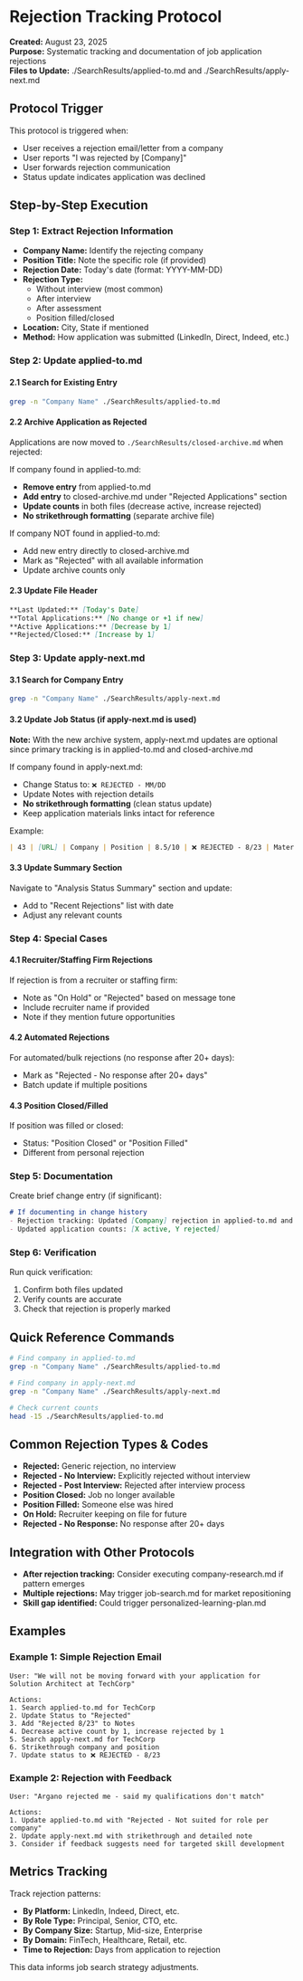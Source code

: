 # Rejection Tracking Protocol

**Created:** August 23, 2025  
**Purpose:** Systematic tracking and documentation of job application rejections  
**Files to Update:** ./SearchResults/applied-to.md and ./SearchResults/apply-next.md

## Protocol Trigger

This protocol is triggered when:
- User receives a rejection email/letter from a company
- User reports "I was rejected by [Company]"
- User forwards rejection communication
- Status update indicates application was declined

## Step-by-Step Execution

### Step 1: Extract Rejection Information
- **Company Name:** Identify the rejecting company
- **Position Title:** Note the specific role (if provided)
- **Rejection Date:** Today's date (format: YYYY-MM-DD)
- **Rejection Type:** 
  - Without interview (most common)
  - After interview
  - After assessment
  - Position filled/closed
- **Location:** City, State if mentioned
- **Method:** How application was submitted (LinkedIn, Direct, Indeed, etc.)

### Step 2: Update applied-to.md

#### 2.1 Search for Existing Entry
```bash
grep -n "Company Name" ./SearchResults/applied-to.md
```

#### 2.2 Archive Application as Rejected
Applications are now moved to `./SearchResults/closed-archive.md` when rejected:

If company found in applied-to.md:
- **Remove entry** from applied-to.md
- **Add entry** to closed-archive.md under "Rejected Applications" section
- **Update counts** in both files (decrease active, increase rejected)
- **No strikethrough formatting** (separate archive file)

If company NOT found in applied-to.md:
- Add new entry directly to closed-archive.md
- Mark as "Rejected" with all available information
- Update archive counts only

#### 2.3 Update File Header
```markdown
**Last Updated:** [Today's Date]  
**Total Applications:** [No change or +1 if new]
**Active Applications:** [Decrease by 1]
**Rejected/Closed:** [Increase by 1]
```

### Step 3: Update apply-next.md

#### 3.1 Search for Company Entry
```bash
grep -n "Company Name" ./SearchResults/apply-next.md
```

#### 3.2 Update Job Status (if apply-next.md is used)
**Note:** With the new archive system, apply-next.md updates are optional since primary tracking is in applied-to.md and closed-archive.md

If company found in apply-next.md:
- Change Status to: `❌ REJECTED - MM/DD`
- Update Notes with rejection details
- **No strikethrough formatting** (clean status update)
- Keep application materials links intact for reference

Example:
```markdown
| 43 | [URL] | Company | Position | 8.5/10 | ❌ REJECTED - 8/23 | Materials | Rejected without interview |
```

#### 3.3 Update Summary Section
Navigate to "Analysis Status Summary" section and update:
- Add to "Recent Rejections" list with date
- Adjust any relevant counts

### Step 4: Special Cases

#### 4.1 Recruiter/Staffing Firm Rejections
If rejection is from a recruiter or staffing firm:
- Note as "On Hold" or "Rejected" based on message tone
- Include recruiter name if provided
- Note if they mention future opportunities

#### 4.2 Automated Rejections
For automated/bulk rejections (no response after 20+ days):
- Mark as "Rejected - No response after 20+ days"
- Batch update if multiple positions

#### 4.3 Position Closed/Filled
If position was filled or closed:
- Status: "Position Closed" or "Position Filled"
- Different from personal rejection

### Step 5: Documentation

Create brief change entry (if significant):
```markdown
# If documenting in change history
- Rejection tracking: Updated [Company] rejection in applied-to.md and apply-next.md
- Updated application counts: [X active, Y rejected]
```

### Step 6: Verification

Run quick verification:
1. Confirm both files updated
2. Verify counts are accurate
3. Check that rejection is properly marked

## Quick Reference Commands

```bash
# Find company in applied-to.md
grep -n "Company Name" ./SearchResults/applied-to.md

# Find company in apply-next.md  
grep -n "Company Name" ./SearchResults/apply-next.md

# Check current counts
head -15 ./SearchResults/applied-to.md
```

## Common Rejection Types & Codes

- **Rejected:** Generic rejection, no interview
- **Rejected - No Interview:** Explicitly rejected without interview
- **Rejected - Post Interview:** Rejected after interview process
- **Position Closed:** Job no longer available
- **Position Filled:** Someone else was hired
- **On Hold:** Recruiter keeping on file for future
- **Rejected - No Response:** No response after 20+ days

## Integration with Other Protocols

- **After rejection tracking:** Consider executing company-research.md if pattern emerges
- **Multiple rejections:** May trigger job-search.md for market repositioning
- **Skill gap identified:** Could trigger personalized-learning-plan.md

## Examples

### Example 1: Simple Rejection Email
```
User: "We will not be moving forward with your application for Solution Architect at TechCorp"

Actions:
1. Search applied-to.md for TechCorp
2. Update Status to "Rejected"
3. Add "Rejected 8/23" to Notes
4. Decrease active count by 1, increase rejected by 1
5. Search apply-next.md for TechCorp
6. Strikethrough company and position
7. Update status to ❌ REJECTED - 8/23
```

### Example 2: Rejection with Feedback
```
User: "Argano rejected me - said my qualifications don't match"

Actions:
1. Update applied-to.md with "Rejected - Not suited for role per company"
2. Update apply-next.md with strikethrough and detailed note
3. Consider if feedback suggests need for targeted skill development
```

## Metrics Tracking

Track rejection patterns:
- **By Platform:** LinkedIn, Indeed, Direct, etc.
- **By Role Type:** Principal, Senior, CTO, etc.
- **By Company Size:** Startup, Mid-size, Enterprise
- **By Domain:** FinTech, Healthcare, Retail, etc.
- **Time to Rejection:** Days from application to rejection

This data informs job search strategy adjustments.